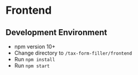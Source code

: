 # Frontend

## Development Environment

- npm version 10+
- Change directory to `/tax-form-filler/frontend`
- Run `npm install`
- Run `npm start`
